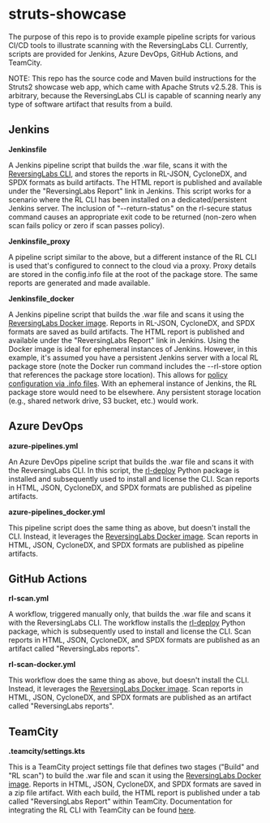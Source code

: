 # struts-showcase
The purpose of this repo is to provide example pipeline scripts for various CI/CD tools to illustrate scanning with the ReversingLabs CLI. Currently, scripts are provided for Jenkins, Azure DevOps, GitHub Actions, and TeamCity.

NOTE: This repo has the source code and Maven build instructions for the Struts2 showcase web app, which came with Apache Struts v2.5.28. This is arbitrary, because the ReversingLabs CLI is capable of scanning nearly any type of software artifact that results from a build.

## Jenkins

**Jenkinsfile**

A Jenkins pipeline script that builds the .war file, scans it with the [ReversingLabs CLI](https://docs.secure.software/cli/), and stores the reports in RL-JSON, CycloneDX, and SPDX formats as build artifacts. The HTML report is published and available under the "ReversingLabs Report" link in Jenkins. This script works for a scenario where the RL CLI has been installed on a dedicated/persistent Jenkins server. The inclusion of "--return-status" on the rl-secure status command causes an appropriate exit code to be returned (non-zero when scan fails policy or zero if scan passes policy).

**Jenkinsfile_proxy**

A pipeline script similar to the above, but a different instance of the RL CLI is used that's configured to connect to the cloud via a proxy. Proxy details are stored in the config.info file at the root of the package store. The same reports are generated and made available. 

**Jenkinsfile_docker**

A Jenkins pipeline script that builds the .war file and scans it using the [ReversingLabs Docker image](https://hub.docker.com/r/reversinglabs/rl-scanner). Reports in RL-JSON, CycloneDX, and SPDX formats are saved as build artifacts. The HTML report is published and available under the "ReversingLabs Report" link in Jenkins. Using the Docker image is ideal for ephemeral instances of Jenkins. However, in this example, it's assumed you have a persistent Jenkins server with a local RL package store (note the Docker run command includes the --rl-store option that references the package store location). This allows for [policy configuration via .info files](https://docs.secure.software/cli/configuration/policy-configuration#policy-configuration-files). With an ephemeral instance of Jenkins, the RL package store would need to be elsewhere. Any persistent storage location (e.g., shared network drive, S3 bucket, etc.) would work.

## Azure DevOps

**azure-pipelines.yml**

An Azure DevOps pipeline script that builds the .war file and scans it with the ReversingLabs CLI. In this script, the [rl-deploy](https://pypi.org/project/rl-deploy/) Python package is installed and subsequently used to install and license the CLI. Scan reports in HTML, JSON, CycloneDX, and SPDX formats are published as pipeline artifacts.

**azure-pipelines_docker.yml**

This pipeline script does the same thing as above, but doesn't install the CLI. Instead, it leverages the [ReversingLabs Docker image](https://hub.docker.com/r/reversinglabs/rl-scanner).  Scan reports in HTML, JSON, CycloneDX, and SPDX formats are published as pipeline artifacts.

## GitHub Actions

**rl-scan.yml**

A workflow, triggered manually only, that builds the .war file and scans it with the ReversingLabs CLI. The workflow installs the [rl-deploy](https://pypi.org/project/rl-deploy/) Python package, which is subsequently used to install and license the CLI. Scan reports in HTML, JSON, CycloneDX, and SPDX formats are published as an artifact called "ReversingLabs reports".

**rl-scan-docker.yml**

This workflow does the same thing as above, but doesn't install the CLI. Instead, it leverages the [ReversingLabs Docker image](https://hub.docker.com/r/reversinglabs/rl-scanner). Scan reports in HTML, JSON, CycloneDX, and SPDX formats are published as an artifact called "ReversingLabs reports".

## TeamCity

**.teamcity/settings.kts**

This is a TeamCity project settings file that defines two stages ("Build" and "RL scan") to build the .war file and scan it using the [ReversingLabs Docker image](https://hub.docker.com/r/reversinglabs/rl-scanner). Reports in HTML, JSON, CycloneDX, and SPDX formats are saved in a zip file artifact. With each build, the HTML report is published under a tab called "ReversingLabs Report" within TeamCity. Documentation for integrating the RL CLI with TeamCity can be found [here](https://docs.secure.software/cli/integrations/teamcity).
